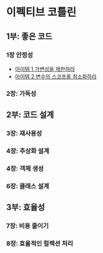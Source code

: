# 이펙티브 코틀린

## 1부: 좋은 코드
### 1장 안정성
- [아이템 1 가변성을 제한하라](01.mutable.md)
- [아이템 2 변수의 스코프를 최소화하라](02.variable-scope.md)

### 2장: 가독성

## 2부: 코드 설계

### 3장: 재사용성

### 4장: 추상화 설계

### 4장: 객체 생성

### 6장: 클래스 설계

## 3부: 효율성

### 7장: 비용 줄이기

### 8장: 효율적인 컬렉션 처리
